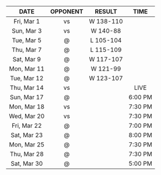 |    DATE     |          OPPONENT          |  RESULT   |  TIME   |
|:-----------:|:--------------------------:|:---------:|:-------:|
| Fri, Mar 1  |    vs [](/r/mavericks)     | W 138-110 |         |
| Sun, Mar 3  |     vs [](/r/warriors)     | W 140-88  |         |
| Tue, Mar 5  |   @ [](/r/clevelandcavs)   | L 105-104 |         |
| Thu, Mar 7  |   @ [](/r/denvernuggets)   | L 115-109 |         |
| Sat, Mar 9  |       @ [](/r/suns)        | W 117-107 |         |
| Mon, Mar 11 |      @ [](/r/ripcity)      | W 121-99  |         |
| Tue, Mar 12 |     @ [](/r/utahjazz)      | W 123-107 |         |
| Thu, Mar 14 |       vs [](/r/suns)       |           |  LIVE   |
| Sun, Mar 17 | @ [](/r/washingtonwizards) |           | 6:00 PM |
| Mon, Mar 18 |  vs [](/r/detroitpistons)  |           | 7:30 PM |
| Wed, Mar 20 |     vs [](/r/mkebucks)     |           | 7:30 PM |
| Fri, Mar 22 |  @ [](/r/detroitpistons)   |           | 7:00 PM |
| Sat, Mar 23 |   @ [](/r/chicagobulls)    |           | 8:00 PM |
| Mon, Mar 25 |   @ [](/r/atlantahawks)    |           | 7:30 PM |
| Thu, Mar 28 |   @ [](/r/atlantahawks)    |           | 7:30 PM |
| Sat, Mar 30 |   @ [](/r/nolapelicans)    |           | 5:00 PM |